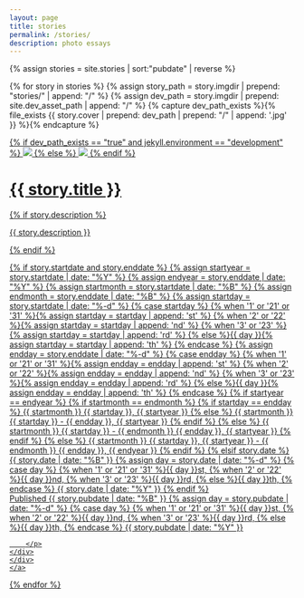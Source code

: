 ```yaml
---
layout: page
title: stories
permalink: /stories/
description: photo essays
---
```


{% assign stories = site.stories | sort:"pubdate" | reverse %}

{% for story in stories %}
{% assign story_path = story.imgdir | prepend: "stories/" | append: "/" %}
{% assign dev_path = story.imgdir | prepend: site.dev_asset_path | append: "/" %}
{% capture dev_path_exists %}{% file_exists {{ story.cover | prepend: dev_path | prepend: "/" | append: '.jpg' }} %}{% endcapture %}
<div class="story-link">
    <a href="{{ story.url | prepend: site.baseurl | prepend: site.url }}">
    {% if dev_path_exists == "true" and jekyll.environment == "development" %}
    <img src="{{ story.cover | prepend: dev_path | prepend: "/" | append: '.jpg' }}" />
    {% else %}
    <img src="{{ story.cover | prepend: story_path | prepend: 'w_850,c_limit/' | prepend: site.asset_path | append: '.jpg' }}" />
    {% endif %}
    <div class="overlay">
    <div class="story-info">
        <h1 class="story-title">{{ story.title }}</h1>
        {% if story.description %}
        <p class="story-desc">{{ story.description }}</p>
        {% endif %}
        <p class="story-date">
            {% if story.startdate and story.enddate %}
                {% assign startyear = story.startdate | date: "%Y" %}
                {% assign endyear = story.enddate | date: "%Y" %}
                {% assign startmonth = story.startdate | date: "%B" %}
                {% assign endmonth = story.enddate | date: "%B" %}
                {% assign startday = story.startdate | date: "%-d" %}
                {% case startday %}
                    {% when '1' or '21' or '31' %}{% assign startday = startday | append: 'st' %}
                    {% when '2' or '22' %}{% assign startday = startday | append: 'nd' %}
                    {% when '3' or '23' %}{% assign startday = startday | append: 'rd' %}
                    {% else %}{{ day }}{% assign startday = startday | append: 'th' %}
                {% endcase %}
                {% assign endday = story.enddate | date: "%-d" %}
                {% case endday %}
                    {% when '1' or '21' or '31' %}{% assign endday = endday | append: 'st' %}
                    {% when '2' or '22' %}{% assign endday = endday | append: 'nd' %}
                    {% when '3' or '23' %}{% assign endday = endday | append: 'rd' %}
                    {% else %}{{ day }}{% assign endday = endday | append: 'th' %}
                {% endcase %}
                {% if startyear == endyear %}
                    {% if startmonth == endmonth %}
                        {% if startday == endday %}
                            {{ startmonth }}
                            {{ startday }},
                            {{ startyear }}
                        {% else %}
                            {{ startmonth }}
                            {{ startday }} - {{ endday }},
                            {{ startyear }}
                        {% endif %}
                    {% else %}
                        {{ startmonth }} {{ startday }} - {{ endmonth }} {{ endday }},
                        {{ startyear }}
                    {% endif %}
                {% else %}
                    {{ startmonth }} {{ startday }}, {{ startyear }} - {{ endmonth }} {{ endday }}, {{ endyear }}
                {% endif %}
            {% elsif story.date %}
                {{ story.date | date: "%B" }}
                {% assign day = story.date | date: "%-d"  %}
                {% case day %}
                  {% when '1' or '21' or '31' %}{{ day }}st,
                  {% when '2' or '22' %}{{ day }}nd,
                  {% when '3' or '23' %}{{ day }}rd,
                  {% else %}{{ day }}th,
                {% endcase %}
                {{ story.date | date: "%Y" }}
            {% endif %}
            <br>
            Published 
            {{ story.pubdate | date: "%B" }}
            {% assign day = story.pubdate | date: "%-d"  %}
            {% case day %}
              {% when '1' or '21' or '31' %}{{ day }}st,
              {% when '2' or '22' %}{{ day }}nd,
              {% when '3' or '23' %}{{ day }}rd,
              {% else %}{{ day }}th,
            {% endcase %}
            {{ story.pubdate | date: "%Y" }}
        </p>
        <p class="story-date">
            
        </p>
    </div>
    </div>
    </a>
</div>

{% endfor %}

